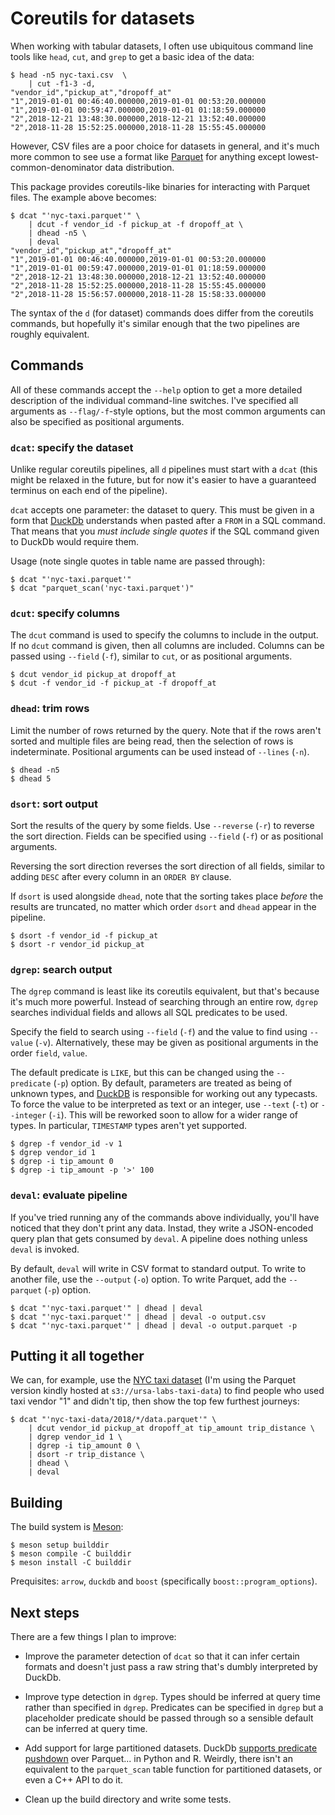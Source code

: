 # Coreutils for datasets

When working with tabular datasets, I often use ubiquitous command line tools
like `head`, `cut`, and `grep` to get a basic idea of the data:

```console
$ head -n5 nyc-taxi.csv  \
    | cut -f1-3 -d,
"vendor_id","pickup_at","dropoff_at"
"1",2019-01-01 00:46:40.000000,2019-01-01 00:53:20.000000
"1",2019-01-01 00:59:47.000000,2019-01-01 01:18:59.000000
"2",2018-12-21 13:48:30.000000,2018-12-21 13:52:40.000000
"2",2018-11-28 15:52:25.000000,2018-11-28 15:55:45.000000
```

However, CSV files are a poor choice for datasets in general, and it's much
more common to see use a format like [Parquet] for anything except
lowest-common-denominator data distribution.

This package provides coreutils-like binaries for interacting with Parquet
files. The example above becomes:

```console
$ dcat "'nyc-taxi.parquet'" \
    | dcut -f vendor_id -f pickup_at -f dropoff_at \
    | dhead -n5 \
    | deval
"vendor_id","pickup_at","dropoff_at"
"1",2019-01-01 00:46:40.000000,2019-01-01 00:53:20.000000
"1",2019-01-01 00:59:47.000000,2019-01-01 01:18:59.000000
"2",2018-12-21 13:48:30.000000,2018-12-21 13:52:40.000000
"2",2018-11-28 15:52:25.000000,2018-11-28 15:55:45.000000
"2",2018-11-28 15:56:57.000000,2018-11-28 15:58:33.000000
```

The syntax of the `d` (for dataset) commands does differ from the coreutils
commands, but hopefully it's similar enough that the two pipelines are roughly
equivalent.

## Commands

All of these commands accept the `--help` option to get a more detailed
description of the individual command-line switches. I've specified all
arguments as `--flag/-f`-style options, but the most common arguments can also
be specified as positional arguments.

### `dcat`: specify the dataset

Unlike regular coreutils pipelines, all `d` pipelines must start with a `dcat`
(this might be relaxed in the future, but for now it's easier to have a
guaranteed terminus on each end of the pipeline).

`dcat` accepts one parameter: the dataset to query. This must be given in a
form that [DuckDb] understands when pasted after a `FROM` in a SQL command.
That means that you *must include single quotes* if the SQL command given to
DuckDb would require them.

Usage (note single quotes in table name are passed through):
```console
$ dcat "'nyc-taxi.parquet'"
$ dcat "parquet_scan('nyc-taxi.parquet')"
```

### `dcut`: specify columns

The `dcut` command is used to specify the columns to include in the output. If
no `dcut` command is given, then all columns are included. Columns can be
passed using `--field` (`-f`), similar to `cut`, or as positional arguments.

```console
$ dcut vendor_id pickup_at dropoff_at
$ dcut -f vendor_id -f pickup_at -f dropoff_at
```

### `dhead`: trim rows

Limit the number of rows returned by the query. Note that if the rows aren't
sorted and multiple files are being read, then the selection of rows is
indeterminate. Positional arguments can be used instead of `--lines` (`-n`).

```console
$ dhead -n5
$ dhead 5
```

### `dsort`: sort output

Sort the results of the query by some fields. Use `--reverse` (`-r`) to reverse
the sort direction. Fields can be specified using `--field` (`-f`) or as
positional arguments.

Reversing the sort direction reverses the sort direction of all fields, similar
to adding `DESC` after every column in an `ORDER BY` clause.

If `dsort` is used alongside `dhead`, note that the sorting takes place *before*
the results are truncated, no matter which order `dsort` and `dhead` appear in
the pipeline.

```console
$ dsort -f vendor_id -f pickup_at
$ dsort -r vendor_id pickup_at
```

### `dgrep`: search output

The `dgrep` command is least like its coreutils equivalent, but that's because
it's much more powerful. Instead of searching through an entire row, `dgrep`
searches individual fields and allows all SQL predicates to be used.

Specify the field to search using `--field` (`-f`) and the value to find using
`--value` (`-v`). Alternatively, these may be given as positional arguments in
the order `field`, `value`.

The default predicate is `LIKE`, but this can be changed using the
`--predicate` (`-p`) option. By default, parameters are treated as being of
unknown types, and [DuckDB] is responsible for working out any typecasts. To
force the value to be interpreted as text or an integer, use `--text` (`-t`) or
`--integer` (`-i`). This will be reworked soon to allow for a wider range of
types. In particular, `TIMESTAMP` types aren't yet supported.


```console
$ dgrep -f vendor_id -v 1
$ dgrep vendor_id 1
$ dgrep -i tip_amount 0
$ dgrep -i tip_amount -p '>' 100
```

### `deval`: evaluate pipeline

If you've tried running any of the commands above individually, you'll have
noticed that they don't print any data. Instad, they write a JSON-encoded query
plan that gets consumed by `deval`. A pipeline does nothing unless `deval` is
invoked.

By default, `deval` will write in CSV format to standard output. To write to
another file, use the `--output` (`-o`) option. To write Parquet, add the
`--parquet` (`-p`) option.

```console
$ dcat "'nyc-taxi.parquet'" | dhead | deval
$ dcat "'nyc-taxi.parquet'" | dhead | deval -o output.csv
$ dcat "'nyc-taxi.parquet'" | dhead | deval -o output.parquet -p
```

## Putting it all together

We can, for example, use the [NYC taxi dataset] (I'm using the Parquet version
kindly hosted at `s3://ursa-labs-taxi-data`) to find people who used taxi
vendor "1" and didn't tip, then show the top few furthest journeys:

```console
$ dcat "'nyc-taxi-data/2018/*/data.parquet'" \
    | dcut vendor_id pickup_at dropoff_at tip_amount trip_distance \
    | dgrep vendor_id 1 \
    | dgrep -i tip_amount 0 \
    | dsort -r trip_distance \
    | dhead \
    | deval
```

## Building

The build system is [Meson]:

```console
$ meson setup builddir
$ meson compile -C builddir
$ meson install -C builddir
```

Prequisites: `arrow`, `duckdb` and `boost` (specifically
`boost::program_options`).

## Next steps

There are a few things I plan to improve:

* Improve the parameter detection of `dcat` so that it can infer certain
  formats and doesn't just pass a raw string that's dumbly interpreted by
  DuckDb.

* Improve type detection in `dgrep`. Types should be inferred at query time
  rather than specified in `dgrep`. Predicates can be specified in `dgrep`
  but a placeholder predicate should be passed through so a sensible default
  can be inferred at query time.

* Add support for large partitioned datasets. DuckDb [supports predicate
  pushdown][duckdb-arrow] over Parquet... in Python and R. Weirdly, there isn't
  an equivalent to the `parquet_scan` table function for partitioned datasets,
  or even a C++ API to do it.

* Clean up the build directory and write some tests.

[duckdb-arrow]: https://duckdb.org/2021/12/03/duck-arrow.html

[Parquet]: https://parquet.apache.org/
[DuckDb]: https://duckdb.org/
[NYC taxi dataset]: https://www1.nyc.gov/site/tlc/about/tlc-trip-record-data.page
[Meson]: https://mesonbuild.com/

